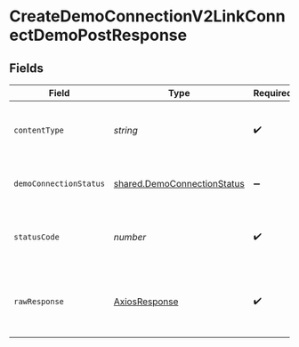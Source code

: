 # CreateDemoConnectionV2LinkConnectDemoPostResponse


## Fields

| Field                                                                                              | Type                                                                                               | Required                                                                                           | Description                                                                                        | Example                                                                                            |
| -------------------------------------------------------------------------------------------------- | -------------------------------------------------------------------------------------------------- | -------------------------------------------------------------------------------------------------- | -------------------------------------------------------------------------------------------------- | -------------------------------------------------------------------------------------------------- |
| `contentType`                                                                                      | *string*                                                                                           | :heavy_check_mark:                                                                                 | HTTP response content type for this operation                                                      |                                                                                                    |
| `demoConnectionStatus`                                                                             | [shared.DemoConnectionStatus](../../../sdk/models/shared/democonnectionstatus.md)                  | :heavy_minus_sign:                                                                                 | Successful Response                                                                                | {"success":true,"detail":"Connected user 37c9c3fa-49e8-4d60-8cc8-328cba420f30 to provider fitbit"} |
| `statusCode`                                                                                       | *number*                                                                                           | :heavy_check_mark:                                                                                 | HTTP response status code for this operation                                                       |                                                                                                    |
| `rawResponse`                                                                                      | [AxiosResponse](https://axios-http.com/docs/res_schema)                                            | :heavy_check_mark:                                                                                 | Raw HTTP response; suitable for custom response parsing                                            |                                                                                                    |